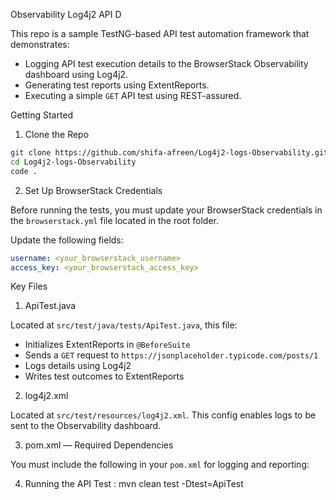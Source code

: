 Observability Log4j2 API D

This repo is a sample TestNG-based API test automation framework that demonstrates:

- Logging API test execution details to the BrowserStack Observability dashboard using Log4j2.
- Generating  test reports using ExtentReports.
- Executing a simple `GET` API test using REST-assured.

Getting Started

 1. Clone the Repo 

```bash
git clone https://github.com/shifa-afreen/Log4j2-logs-Observability.git
cd Log4j2-logs-Observability
code .
````

2. Set Up BrowserStack Credentials

Before running the tests, you must update your BrowserStack credentials in the `browserstack.yml` file located in the root folder.

Update the following fields:

```yaml
username: <your_browserstack_username>
access_key: <your_browserstack_access_key>
```

Key Files

 1. ApiTest.java

Located at `src/test/java/tests/ApiTest.java`, this file:

* Initializes ExtentReports in `@BeforeSuite`
* Sends a `GET` request to `https://jsonplaceholder.typicode.com/posts/1`
* Logs details using Log4j2
* Writes test outcomes to ExtentReports

 2. log4j2.xml

Located at `src/test/resources/log4j2.xml`. This config enables logs to be sent to the Observability dashboard.



3.  pom.xml — Required Dependencies

You must include the following in your `pom.xml` for logging and reporting:


4. Running the API Test : mvn clean test -Dtest=ApiTest





